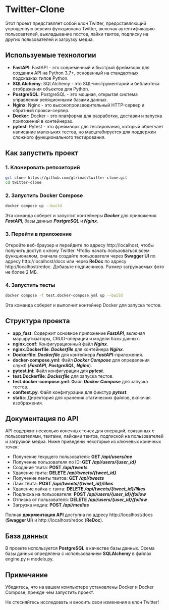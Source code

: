 # Twitter-Clone

Этот проект представляет собой клон Twitter, предоставляющий упрощенную версию функционала Twitter, включая аутентификацию пользователей, выкладывание постов, лайки твитов, подписку на других пользователей и загрузку медиа.

## Используемые технологии
- **FastAPI**: FastAPI - это современный и быстрый фреймворк для создания API на Python 3.7+, основанный на стандартных подсказках типов Python.
- **SQLAlchemy**: SQLAlchemy - это SQL-инструментарий и библиотека отображения объектов для Python.
- **PostgreSQL**: PostgreSQL - это мощная, открытая система управления реляционными базами данных.
- **Nginx**: Nginx - это высокопроизводительный HTTP-сервер и обратный прокси-сервер.
- **Docker**: Docker - это платформа для разработки, доставки и запуска приложений в контейнерах.
- **pytest**: Pytest - это фреймворк для тестирования, который облегчает написание маленьких тестов, но масштабируется для поддержки сложного функционального тестирования.

## Как запустить проект

### 1. Клонировать репозиторий
```bash
git clone https://github.com/gtrinad/twitter-clone.git
cd twitter-clone
```

### 2. 3апустить Docker Compose
```bash
docker compose up --build
```
Эта команда соберет и запустит контейнеры ***Docker*** для приложения ***FastAPI***, базы данных ***PostgreSQL*** и ***Nginx***.

### 3. Перейти в приложение
Откройте веб-браузер и перейдите по адресу http://localhost, чтобы получить доступ к клону Twitter.
Чтобы начать пользоваться всем функционалом, сначала создайте пользователя через **Swagger UI** по адресу http://localhost/docs или через **ReDoc** по адресу http://localhost/redoc.
Добавьте подписчиков.
Размер загружаемых фото не более 2 МБ.

### 4. Запустить тесты
```bash
docker compose -f test.docker-compose.yml up --build
```
Эта команда соберет и выполнит контейнер Docker для запуска тестов.

## Структура проекта
- **app_fast**: Содержит основное приложение ***FastAPI***, включая маршрутизаторы, CRUD-операции и модели базы данных.
- **nginx.conf**: Конфигурационный файл ***Nginx***.
- **nginx.Dockerfile**: ***Dockerfile*** для контейнера ***Nginx***.
- **Dockerfile**: ***Dockerfile*** для контейнера ***FastAPI***-приложения.
- **docker-compose.yml**: Файл ***Docker Compose*** для определения служб (***FastAPI***, ***PostgreSQL***, ***Nginx***).
- **pytest.ini**: Файл конфигурации для ***pytest***.
- **test.Dockerfile**: ***Dockerfile*** для запуска тестов.
- **test.docker-compose.yml**: Файл ***Docker Compose*** для запуска тестов.
- **conftest.py**: Файл конфигурации для фикстур ***pytest***.
- **static**: Директория для хранения статических файлов, включая изображения.

## Документация по API
API содержит несколько конечных точек для операций, связанных с пользователями, твитами, лайками твитов, подпиской на пользователей и загрузкой медиа. Ниже приведены некоторые из ключевых конечных точек:

- Получение текущего пользователя: **GET** ***/api/users/me***
- Получение пользователя по ID: **GET** ***/api/users/{user_id}***
- Создание твита: **POST** ***/api/tweets***
- Удаление твита: **DELETE** ***/api/tweets/{tweet_id}***
- Получение ленты твитов: **GET** ***/api/tweets***
- Лайк твита: **POST** ***/api/tweets/{tweet_id}/likes***
- Удаление лайка с твита: **DELETE** ***/api/tweets/{tweet_id}/likes***
- Подписка на пользователя: **POST** ***/api/users/{user_id}/follow***
- Отписка от пользователя: **DELETE** ***/api/users/{user_id}/follow***
- Загрузка медиа: **POST** ***/api/medias***

Полная **документация API** доступна по адресу http://localhost/docs (**Swagger UI**) и http://localhost/redoc (**ReDoc**).

## База данных
В проекте используется **PostgreSQL** в качестве базы данных. Схема базы данных определена с использованием **SQLAlchemy** в файлах engine.py и models.py.

## Примечание
Убедитесь, что на вашем компьютере установлены Docker и Docker Compose, прежде чем запустить проект.

Не стесняйтесь исследовать и вносить свои изменения в клон Twitter!